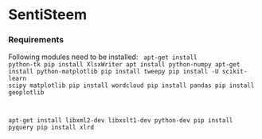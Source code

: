 # SentiSteem

### Requirements
Following modules need to be installed:
<code>
apt-get install python-tk
pip install XlsxWriter
apt install python-numpy
apt-get install python-matplotlib
pip install tweepy
pip install -U scikit-learn scipy matplotlib
pip install wordcloud
pip install pandas
pip install geoplotlib

apt-get install libxml2-dev libxslt1-dev python-dev
pip install pyquery
pip install xlrd
</code>
